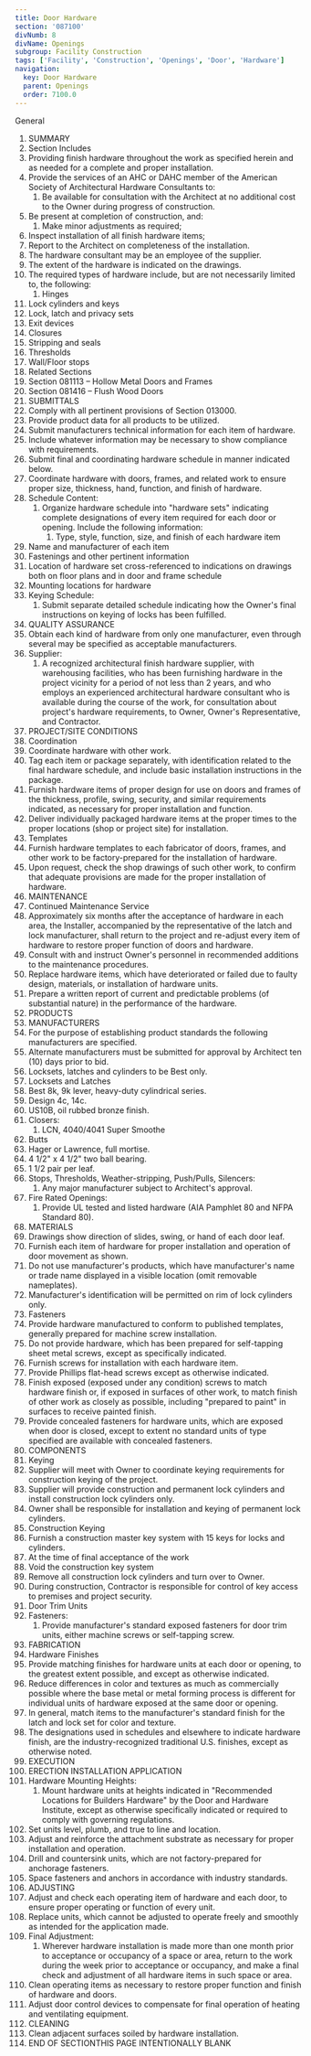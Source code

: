 ```yaml
---
title: Door Hardware
section: '087100'
divNumb: 8
divName: Openings
subgroup: Facility Construction
tags: ['Facility', 'Construction', 'Openings', 'Door', 'Hardware']
navigation:
  key: Door Hardware
  parent: Openings
  order: 7100.0
---
```



General
   1. SUMMARY
   1. Section Includes
   1. Providing finish hardware throughout the work as specified herein and as needed for a complete and proper installation.
   1. Provide the services of an AHC or DAHC member of the American Society of Architectural Hardware Consultants to:
      1. Be available for consultation with the Architect at no additional cost to the Owner during progress of construction.
   1. Be present at completion of construction, and:
      1. Make minor adjustments as required;
   1. Inspect installation of all finish hardware items;
   1. Report to the Architect on completeness of the installation.
   1. The hardware consultant may be an employee of the supplier.
   1. The extent of the hardware is indicated on the drawings.
   1. The required types of hardware include, but are not necessarily limited to, the following:
      1. Hinges
   1. Lock cylinders and keys
   1. Lock, latch and privacy sets
   1. Exit devices
   1. Closures
   1. Stripping and seals
   1. Thresholds
   1. Wall/Floor stops
   1. Related Sections
   1. Section 081113 – Hollow Metal Doors and Frames
   1. Section 081416 – Flush Wood Doors
   1. SUBMITTALS
   1. Comply with all pertinent provisions of Section 013000.
   1. Provide product data for all products to be utilized.
   1. Submit manufacturers technical information for each item of hardware.
   1. Include whatever information may be necessary to show compliance with requirements.
   1. Submit final and coordinating hardware schedule in manner indicated below.
   1. Coordinate hardware with doors, frames, and related work to ensure proper size, thickness, hand, function, and finish of hardware.
   1. Schedule Content:
      1. Organize hardware schedule into "hardware sets" indicating complete designations of every item required for each door or opening. Include the following information:
            1. Type, style, function, size, and finish of each hardware item
   1. Name and manufacturer of each item
   1. Fastenings and other pertinent information
   1. Location of hardware set cross-referenced to indications on drawings both on floor plans and in door and frame schedule
   1. Mounting locations for hardware
   1. Keying Schedule:
      1. Submit separate detailed schedule indicating how the Owner's final instructions on keying of locks has been fulfilled.
   1. QUALITY ASSURANCE
   1. Obtain each kind of hardware from only one manufacturer, even through several may be specified as acceptable manufacturers.
   1. Supplier:
      1. A recognized architectural finish hardware supplier, with warehousing facilities, who has been furnishing hardware in the project vicinity for a period of not less than 2 years, and who employs an experienced architectural hardware consultant who is available during the course of the work, for consultation about project's hardware requirements, to Owner, Owner's Representative, and Contractor.
   1. PROJECT/SITE CONDITIONS
   1. Coordination
   1. Coordinate hardware with other work.
   1. Tag each item or package separately, with identification related to the final hardware schedule, and include basic installation instructions in the package.
   1. Furnish hardware items of proper design for use on doors and frames of the thickness, profile, swing, security, and similar requirements indicated, as necessary for proper installation and function.
   1. Deliver individually packaged hardware items at the proper times to the proper locations (shop or project site) for installation.
   1. Templates
   1. Furnish hardware templates to each fabricator of doors, frames, and other work to be factory-prepared for the installation of hardware.
   1. Upon request, check the shop drawings of such other work, to confirm that adequate provisions are made for the proper installation of hardware.
   1. MAINTENANCE
   1. Continued Maintenance Service
   1. Approximately six months after the acceptance of hardware in each area, the Installer, accompanied by the representative of the latch and lock manufacturer, shall return to the project and re-adjust every item of hardware to restore proper function of doors and hardware.
   1. Consult with and instruct Owner's personnel in recommended additions to the maintenance procedures.
   1. Replace hardware items, which have deteriorated or failed due to faulty design, materials, or installation of hardware units.
   1. Prepare a written report of current and predictable problems (of substantial nature) in the performance of the hardware.
   1. PRODUCTS
   1. MANUFACTURERS
   1. For the purpose of establishing product standards the following manufacturers are specified.
   1. Alternate manufacturers must be submitted for approval by Architect ten (10) days prior to bid.
   1. Locksets, latches and cylinders to be Best only.
   1. Locksets and Latches
   1. Best 8k, 9k lever, heavy-duty cylindrical series.
   1. Design 4c, 14c.
   1. US10B, oil rubbed bronze finish.
   1. Closers:
      1. LCN, 4040/4041 Super Smoothe
   1. Butts
   1. Hager or Lawrence, full mortise.
   1. 4 1/2" x 4 1/2" two ball bearing.
   1. 1 1/2 pair per leaf.
   1. Stops, Thresholds, Weather-stripping, Push/Pulls, Silencers:
      1. Any major manufacturer subject to Architect's approval.
   1. Fire Rated Openings:
      1. Provide UL tested and listed hardware (AIA Pamphlet 80 and NFPA Standard 80).
   1. MATERIALS
   1. Drawings show direction of slides, swing, or hand of each door leaf.
   1. Furnish each item of hardware for proper installation and operation of door movement as shown.
   1. Do not use manufacturer's products, which have manufacturer's name or trade name displayed in a visible location (omit removable nameplates).
   1. Manufacturer's identification will be permitted on rim of lock cylinders only.
   1. Fasteners
   1. Provide hardware manufactured to conform to published templates, generally prepared for machine screw installation.
   1. Do not provide hardware, which has been prepared for self-tapping sheet metal screws, except as specifically indicated.
   1. Furnish screws for installation with each hardware item.
   1. Provide Phillips flat-head screws except as otherwise indicated.
   1. Finish exposed (exposed under any condition) screws to match hardware finish or, if exposed in surfaces of other work, to match finish of other work as closely as possible, including "prepared to paint" in surfaces to receive painted finish.
   1. Provide concealed fasteners for hardware units, which are exposed when door is closed, except to extent no standard units of type specified are available with concealed fasteners.
   1. COMPONENTS
   1. Keying
   1. Supplier will meet with Owner to coordinate keying requirements for construction keying of the project.
   1. Supplier will provide construction and permanent lock cylinders and install construction lock cylinders only.
   1. Owner shall be responsible for installation and keying of permanent lock cylinders.
   1. Construction Keying
   1. Furnish a construction master key system with 15 keys for locks and cylinders.
   1. At the time of final acceptance of the work
   1. Void the construction key system
   1. Remove all construction lock cylinders and turn over to Owner.
   1. During construction, Contractor is responsible for control of key access to premises and project security.
   1. Door Trim Units
   1. Fasteners:
      1. Provide manufacturer's standard exposed fasteners for door trim units, either machine screws or self-tapping screw.
   1. FABRICATION
   1. Hardware Finishes
   1. Provide matching finishes for hardware units at each door or opening, to the greatest extent possible, and except as otherwise indicated.
   1. Reduce differences in color and textures as much as commercially possible where the base metal or metal forming process is different for individual units of hardware exposed at the same door or opening.
   1. In general, match items to the manufacturer's standard finish for the latch and lock set for color and texture.
   1. The designations used in schedules and elsewhere to indicate hardware finish, are the industry-recognized traditional U.S. finishes, except as otherwise noted.
   1. EXECUTION
   1. ERECTION INSTALLATION APPLICATION
   1. Hardware Mounting Heights:
      1. Mount hardware units at heights indicated in "Recommended Locations for Builders Hardware" by the Door and Hardware Institute, except as otherwise specifically indicated or required to comply with governing regulations.
   1. Set units level, plumb, and true to line and location.
   1. Adjust and reinforce the attachment substrate as necessary for proper installation and operation.
   1. Drill and countersink units, which are not factory-prepared for anchorage fasteners.
   1. Space fasteners and anchors in accordance with industry standards.
   1. ADJUSTING
   1. Adjust and check each operating item of hardware and each door, to ensure proper operating or function of every unit.
   1. Replace units, which cannot be adjusted to operate freely and smoothly as intended for the application made.
   1. Final Adjustment:
      1. Wherever hardware installation is made more than one month prior to acceptance or occupancy of a space or area, return to the work during the week prior to acceptance or occupancy, and make a final check and adjustment of all hardware items in such space or area.
   1. Clean operating items as necessary to restore proper function and finish of hardware and doors.
   1. Adjust door control devices to compensate for final operation of heating and ventilating equipment.
   1. CLEANING
   1. Clean adjacent surfaces soiled by hardware installation.
1. END OF SECTIONTHIS PAGE INTENTIONALLY BLANK

